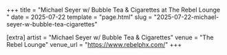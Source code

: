 +++
title = "Michael Seyer w/ Bubble Tea & Cigarettes at The Rebel Lounge "
date = 2025-07-22
template = "page.html"
slug = "2025-07-22-michael-seyer-w-bubble-tea-cigarettes"

[extra]
artist = "Michael Seyer w/ Bubble Tea & Cigarettes"
venue = "The Rebel Lounge"
venue_url = "https://www.rebelphx.com/"
+++
